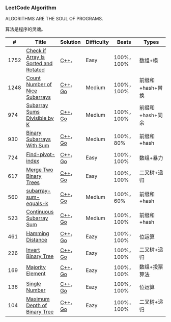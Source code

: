 ### LeetCode Algorithm

ALGORITHMS ARE THE SOUL OF PROGRAMS.

算法是程序的灵魂。

| #    | Title                                                        | Solution                                                     | Difficulty | Beats      | Types            |
| ---- | ------------------------------------------------------------ | ------------------------------------------------------------ | ---------- | ---------- | ---------------- |
| 1752 | [Check if Array Is Sorted and Rotated](https://leetcode-cn.com/problems/check-if-array-is-sorted-and-rotated/) | [C++]()，                                                    | Easy       | 100%，100% | 数组+模          |
| 1248 | [Count Number of Nice Subarrays](https://leetcode-cn.com/problems/count-number-of-nice-subarrays/) | [C++](https://github.com/rongweihe/LeetCode/blob/master/algorithms/cpp/1248-count-num-of-nice-subarrays.md)，[Go](https://github.com/rongweihe/LeetCode/blob/master/algorithms/golang/1248-count-num-of-nice-subarrays.md) | Medium     | 100%，100% | 前缀和+hash+替换 |
| 974  | [Subarray Sums Divisible by K](https://leetcode-cn.com/problems/subarray-sums-divisible-by-k/) | [C++](https://github.com/rongweihe/LeetCode/blob/master/algorithms/cpp/974-Subarray-Sums-Divisible-By-K.md)，[Go](https://github.com/rongweihe/LeetCode/blob/master/algorithms/golang/974-Subarray-Sum-Div-By-K.md) | Medium     | 100%，100% | 前缀和+hash+同余 |
| 930  | [Binary Subarrays With Sum](https://leetcode-cn.com/problems/binary-subarrays-with-sum/) | [C++](https://github.com/rongweihe/LeetCode/blob/master/algorithms/cpp/930-Binary-Subarrays-With-Sum.md)，[Go](https://github.com/rongweihe/LeetCode/blob/master/algorithms/golang/930-Binary-Subarrays-With-Sum.md) | Medium     | 100%，80%  | 前缀和+hash      |
| 724  | [Find-pivot-index](https://leetcode-cn.com/problems/find-pivot-index/) | [C++](https://github.com/rongweihe/LeetCode/blob/master/algorithms/cpp/724-find-pivot-index.md)，[Go](https://github.com/rongweihe/LeetCode/blob/master/algorithms/golang/724-find-pivot-index.md) | Easy       | 100%，100% | 数组+暴力        |
| 617  | [Merge Two Binary Trees](https://leetcode-cn.com/problems/merge-two-binary-trees/) | [C++](https://github.com/rongweihe/LeetCode/blob/master/algorithms/cpp/724-find-pivot-index.md)，[Go](https://github.com/rongweihe/LeetCode/blob/master/algorithms/golang/724-find-pivot-index.md) | Easy       | 100%，100% | 二叉树+递归      |
| 560  | [subarray-sum-equals-k](https://leetcode-cn.com/problems/subarray-sum-equals-k/) | [C++](https://github.com/rongweihe/LeetCode/blob/master/algorithms/cpp/560-subarray-sum-equals-k.md)，[Go](https://github.com/rongweihe/LeetCode/blob/master/algorithms/golang/560-subarray-sum-equals-k.md) | Medium     | 100%，60%  | 前缀和+hash      |
| 523  | [Continuous Subarray Sum](https://leetcode-cn.com/problems/continuous-subarray-sum/) | [C++](https://github.com/rongweihe/LeetCode/blob/master/algorithms/cpp/523-Continuous-Subarray-Sum.md)，[Go](https://github.com/rongweihe/LeetCode/blob/master/algorithms/golang/523-continuous-subarry-sum.md) | Medium     | 100%，100% | 前缀和+hash      |
| 461  | [Hamming Distance](https://leetcode-cn.com/problems/hamming-distance/) | [C++](https://github.com/rongweihe/LeetCode/blob/master/algorithms/cpp/461-Hamming-Distance.md)，[Go](https://github.com/rongweihe/LeetCode/blob/master/algorithms/golang/461-Hamming-Distance.md) | Eazy       | 100%，100% | 位运算           |
| 226  | [Invert Binary Tree](https://leetcode-cn.com/problems/invert-binary-tree/) | [C++](https://github.com/rongweihe/LeetCode/blob/master/algorithms/cpp/226-invert_binary_tree.md)，[Go](https://github.com/rongweihe/LeetCode/blob/master/algorithms/golang/226_invert_binary_tree.md) | Eazy       | 100%，100% | 二叉树+递归      |
| 169  | [ Majority Element](https://leetcode-cn.com/problems/majority-element/) | [C++](https://github.com/rongweihe/LeetCode/blob/master/algorithms/cpp/169-majority-element.md)，[Go](https://github.com/rongweihe/LeetCode/blob/master/algorithms/golang/169-majority-element.md) | Eazy       | 100%，100% | 数组+投票算法    |
| 136  | [Single Number](https://leetcode-cn.com/problems/single-number/) | [C++](https://github.com/rongweihe/LeetCode/blob/master/algorithms/cpp/136-Single-Number.md)，[Go](https://github.com/rongweihe/LeetCode/blob/master/algorithms/golang/136-Single-Number.md) | Eazy       | 100%，100% | 位运算           |
| 104  | [Maximum Depth of Binary Tree](https://leetcode-cn.com/problems/maximum-depth-of-binary-tree/) | [C++](https://github.com/rongweihe/LeetCode/blob/master/algorithms/cpp/104-Maximum_depth_of_binary_tree.md)，[Go](https://github.com/rongweihe/LeetCode/blob/master/algorithms/golang/104-Maximum_depth_of_binary_tree.md) | Eazy       | 100%，100% | 二叉树+递归      |


